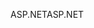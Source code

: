 <span data-ttu-id="b0926-101">ASP.NET</span><span class="sxs-lookup"><span data-stu-id="b0926-101">ASP.NET</span></span>